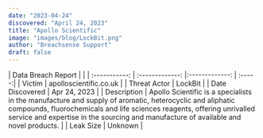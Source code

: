```yaml
---
date: "2023-04-24"
discovered: "April 24, 2023"
title: "Apollo Scientific"
image: "images/blog/LockBit.png"
author: "Breachsense Support"
draft: false
---
```


| Data Breach Report           |              | 
| :-----------: | :-------------:     |:-------------:    | :-----:|
| Victim      | apolloscientific.co.uk      | 
| Threat Actor      | LockBit      | 
| Date Discovered      | Apr 24, 2023      | 
| Description      | Apollo Scientific is a specialists in the manufacture and supply of aromatic, heterocyclic and aliphatic compounds, fluorochemicals and life sciences reagents, offering unrivalled service and expertise in the sourcing and manufacture of available and novel products.      | 
| Leak Size      | Unknown      | 

